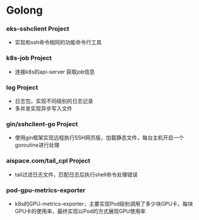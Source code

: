 # Golong
### eks-sshclient Project
- 实现和ssh命令相同的功能命令行工具
### k8s-job Project
- 连接k8s的api-server 获取job信息
### log  Project
- 日志包，实现不同级别的日志记录
- 多并发实现异步写入文件
### gin/sshclient-go Project
- 使用gin框架实现远程执行SSH网页版，加载静态文件，每台主机开启一个goroutine进行处理
### aispace.com/tail_cpl Project
- tail过滤日志文件，匹配日志后执行shell命令处理错误
### pod-gpu-metrics-exporter
- k8s的GPU-metrics-exporter，主要实现Pod级别调用了多少块GPU卡，每块GPU卡的使用率，最终实现以Pod的方式展现GPU使用率
